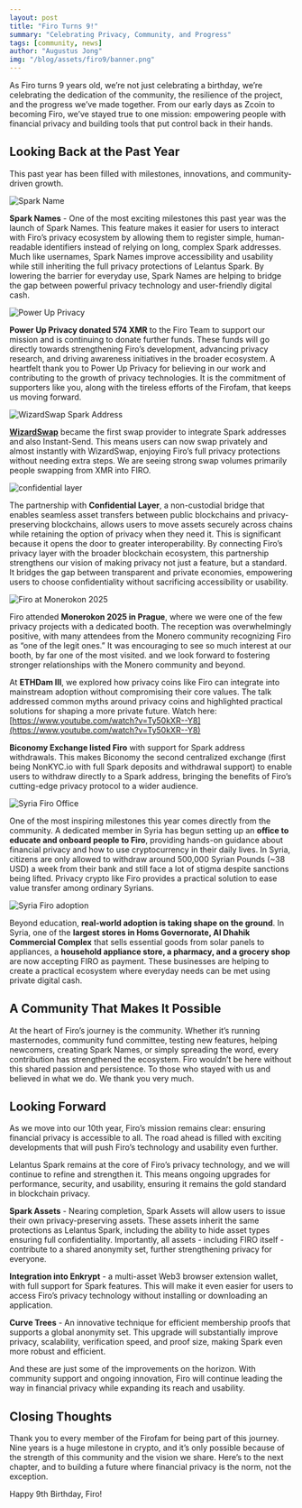 ```yaml
---
layout: post
title: "Firo Turns 9!"
summary: "Celebrating Privacy, Community, and Progress"
tags: [community, news]
author: "Augustus Jong"
img: "/blog/assets/firo9/banner.png"
---
```

As Firo turns 9 years old, we’re not just celebrating a birthday, we’re celebrating the dedication of the community, the resilience of the project, and the progress we’ve made together. From our early days as Zcoin to becoming Firo, we’ve stayed true to one mission: empowering people with financial privacy and building tools that put control back in their hands.

## Looking Back at the Past Year

This past year has been filled with milestones, innovations, and community-driven growth.

![Spark Name](/blog/assets/firo9/sparkname-activated.png)

**Spark Names** - One of the most exciting milestones this past year was the launch of Spark Names. This feature makes it easier for users to interact with Firo’s privacy ecosystem by allowing them to register simple, human-readable identifiers instead of relying on long, complex Spark addresses. Much like usernames, Spark Names improve accessibility and usability while still inheriting the full privacy protections of Lelantus Spark. By lowering the barrier for everyday use, Spark Names are helping to bridge the gap between powerful privacy technology and user-friendly digital cash.

![Power Up Privacy](/blog/assets/pupdonation2025/banner.png)

**Power Up Privacy donated 574 XMR** to the Firo Team to support our mission and is continuing to donate further funds. These funds will go directly towards strengthening Firo’s development, advancing privacy research, and driving awareness initiatives in the broader ecosystem. A heartfelt thank you to Power Up Privacy for believing in our work and contributing to the growth of privacy technologies. It is the commitment of supporters like you, along with the tireless efforts of the Firofam, that keeps us moving forward.

![WizardSwap Spark Address](/blog/assets/wizardswapspark/banner.png)

[**WizardSwap**](https://www.wizardswap.io/) became the first swap provider to integrate Spark addresses and also Instant-Send. This means users can now swap privately and almost instantly with WizardSwap, enjoying Firo’s full privacy protections without needing extra steps. We are seeing strong swap volumes primarily people swapping from XMR into FIRO.

![confidential layer](/blog/assets/firo9/confidential-layer.jpg)

The partnership with **Confidential Layer**, a non-custodial bridge that enables seamless asset transfers between public blockchains and privacy-preserving blockchains, allows users to move assets securely across chains while retaining the option of privacy when they need it. This is significant because it opens the door to greater interoperability. By connecting Firo’s privacy layer with the broader blockchain ecosystem, this partnership strengthens our vision of making privacy not just a feature, but a standard. It bridges the gap between transparent and private economies, empowering users to choose confidentiality without sacrificing accessibility or usability.

![Firo at Monerokon 2025](/blog/assets/firo9/firomonerokon2025.jpg)

Firo attended **Monerokon 2025 in Prague**, where we were one of the few privacy projects with a dedicated booth. The reception was overwhelmingly positive, with many attendees from the Monero community recognizing Firo as “one of the legit ones.” It was encouraging to see so much interest at our booth, by far one of the most visited. and we look forward to fostering stronger relationships with the Monero community and beyond.

At **ETHDam III**, we explored how privacy coins like Firo can integrate into mainstream adoption without compromising their core values. The talk addressed common myths around privacy coins and highlighted practical solutions for shaping a more private future.
Watch here: [https://www.youtube.com/watch?v=Ty50kXR--Y8](https://www.youtube.com/watch?v=Ty50kXR--Y8)
 
**Biconomy Exchange listed Firo** with support for Spark address withdrawals. This makes Biconomy the second centralized exchange (first being NonKYC.io with full Spark deposits and withdrawal support)  to enable users to withdraw directly to a Spark address, bringing the benefits of Firo’s cutting-edge privacy protocol to a wider audience.

![Syria Firo Office](/blog/assets/firo9/firosyriaoffice.jpg)

One of the most inspiring milestones this year comes directly from the community. A dedicated member in Syria has begun setting up an **office to educate and onboard people to Firo**, providing hands-on guidance about financial privacy and how to use cryptocurrency in their daily lives. In Syria, citizens are only allowed to withdraw around 500,000 Syrian Pounds (~38 USD) a week from their bank and still face a lot of stigma despite sanctions being lifted. Privacy crypto like Firo provides a practical solution to ease value transfer among ordinary Syrians.

![Syria Firo adoption](/blog/assets/firo9/Firosyria.png)

Beyond education, **real-world adoption is taking shape on the ground**. In Syria, one of the **largest stores in Homs Governorate, Al Dhahik Commercial Complex** that sells essential goods from solar panels to appliances, a **household appliance store, a pharmacy, and a grocery shop** are now accepting FIRO as payment. These businesses are helping to create a practical ecosystem where everyday needs can be met using private digital cash.

## A Community That Makes It Possible

At the heart of Firo’s journey is the community. Whether it’s running masternodes, community fund committee, testing new features, helping newcomers, creating Spark Names, or simply spreading the word, every contribution has strengthened the ecosystem. Firo wouldn’t be here without this shared passion and persistence. To those who stayed with us and believed in what we do. We thank you very much.

## Looking Forward

As we move into our 10th year, Firo’s mission remains clear: ensuring financial privacy is accessible to all. The road ahead is filled with exciting developments that will push Firo’s technology and usability even further. 

Lelantus Spark remains at the core of Firo’s privacy technology, and we will continue to refine and strengthen it. This means ongoing upgrades for performance, security, and usability, ensuring it remains the gold standard in blockchain privacy.

**Spark Assets** - Nearing completion, Spark Assets will allow users to issue their own privacy-preserving assets. These assets inherit the same protections as Lelantus Spark, including the ability to hide asset types ensuring full confidentiality. Importantly, all assets - including FIRO itself - contribute to a shared anonymity set, further strengthening privacy for everyone.

**Integration into Enkrypt** - a multi-asset Web3 browser extension wallet, with full support for Spark features. This will make it even easier for users to access Firo’s privacy technology without installing or downloading an application.

**Curve Trees** - An innovative technique for efficient membership proofs that supports a global anonymity set. This upgrade will substantially improve privacy, scalability, verification speed, and proof size, making Spark even more robust and efficient.

And these are just some of the improvements on the horizon. With community support and ongoing innovation, Firo will continue leading the way in financial privacy while expanding its reach and usability.

## Closing Thoughts

Thank you to every member of the Firofam for being part of this journey. Nine years is a huge milestone in crypto, and it’s only possible because of the strength of this community and the vision we share. Here’s to the next chapter, and to building a future where financial privacy is the norm, not the exception.

Happy 9th Birthday, Firo!









